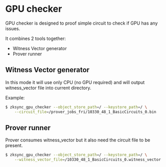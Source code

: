 # GPU checker

GPU checker is designed to proof simple circuit to check if GPU has any issues.

It combines 2 tools together:
   * Witness Vector generator
   * Prover runner

## Witness Vector generator

In this mode it will use only CPU (no GPU required) and will output witness_vector file into current directory.

Example:

```bash
$ zksync_gpu_checker --object_store_path=/ --keystore_path=/ \
    --circuit_file=/prover_jobs_fri/10330_48_1_BasicCircuits_0.bin
```

## Prover runner

Prover consumes witness_vector but it also need the circuit file to be present.

```bash
$ zksync_gpu_checker --object_store_path=/ --keystore_path=/ \
    --witness_vector_file=/10330_48_1_BasicCircuits_0.witness_vector
```
